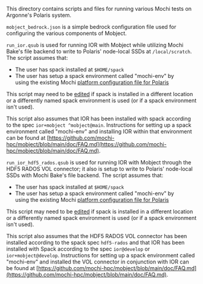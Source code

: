 This directory contains scripts and files for running various Mochi
tests on Argonne's Polaris system.

`mobject_bedrock.json` is a simple bedrock configuration file used
for configuring the various components of Mobject.

`run_ior.qsub` is used for running IOR with Mobject while utilizing
Mochi Bake's file backend to write to Polaris' node-local SSDs at
`/local/scratch`. The script assumes that:

 * The user has spack installed at `$HOME/spack`
 * The user has setup a spack environment called "mochi-env" by  
   using the existing Mochi [platform configuration file for Polaris](https://github.com/mochi-hpc-experiments/platform-configurations/blob/main/ANL/Polaris/spack.yaml)

This script may need to be [edited](run_ior.qsub#L25-L28) if spack
is installed in a different location or a differently named spack
environment is used (or if a spack environment isn't used).

This script also assumes that IOR has been installed with spack
according to the spec `ior+mobject ^mobject@main`. Instructions for
setting up a spack environment called "mochi-env" and installing
IOR within that environment can be found at [https://github.com/mochi-hpc/mobject/blob/main/doc/FAQ.md](https://github.com/mochi-hpc/mobject/blob/main/doc/FAQ.md).


`run_ior_hdf5_rados.qsub` is used for running IOR with Mobject through
the HDF5 RADOS VOL connector; it also is setup to write to Polaris'
node-local SSDs with Mochi Bake's file backend. The script assumes
that:

 * The user has spack installed at `$HOME/spack`
 * The user has setup a spack environment called "mochi-env" by  
   using the existing Mochi [platform configuration file for Polaris](https://github.com/mochi-hpc-experiments/platform-configurations/blob/main/ANL/Polaris/spack.yaml)

This script may need to be [edited](run_ior_hdf5_rados.qsub#L25-L28) if spack
is installed in a different location or a differently named spack
environment is used (or if a spack environment isn't used).

This script also assumes that the HDF5 RADOS VOL connector has been
installed according to the spack spec `hdf5-rados` and that IOR has
been installed with Spack according to the spec `ior@develop` or `ior+mobject@develop`.
Instructions for setting up a spack environment called "mochi-env"
and installed the VOL connector in conjunction with IOR can be found
at [https://github.com/mochi-hpc/mobject/blob/main/doc/FAQ.md](https://github.com/mochi-hpc/mobject/blob/main/doc/FAQ.md).

